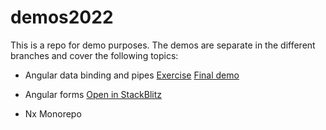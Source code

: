 # demos2022

This is a repo for demo purposes. The demos are separate in the different branches and cover the following topics:

- Angular data binding and pipes 
[Exercise](https://stackblitz.com/github/petyoMitkov/demos2022/tree/a06043a08617a05c44b540eb0e97b5a0060e3646)
[Final demo](https://stackblitz.com/github/petyoMitkov/demos2022/tree/data-binding-and-pipes)

- Angular forms
[Open in StackBlitz](https://stackblitz.com/github/petyoMitkov/demos2022/tree/forms)

- Nx Monorepo
